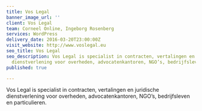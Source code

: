 ```yaml
---
title: Vos Legal
banner_image_url: ''
client: Vos Legal
team: Corneel Online, Ingeborg Rosenberg
services: WordPress
delivery_date: 2016-03-20T23:00:00Z
visit_website: http://www.voslegal.eu
seo_title: Vos Legal
seo_description: Vos Legal is specialist in contracten, vertalingen en juridische
  dienstverlening voor overheden, advocatenkantoren, NGO’s, bedrijfsleven en particulieren.
published: true

---
```

Vos Legal is specialist in contracten, vertalingen en juridische dienstverlening voor overheden, advocatenkantoren, NGO’s, bedrijfsleven en particulieren.